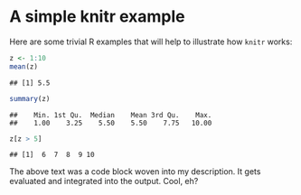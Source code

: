 # A simple knitr example

Here are some trivial R examples that will help to
illustrate how `knitr` works:


```r
z <- 1:10
mean(z)
```

```
## [1] 5.5
```

```r
summary(z)
```

```
##    Min. 1st Qu.  Median    Mean 3rd Qu.    Max. 
##    1.00    3.25    5.50    5.50    7.75   10.00
```

```r
z[z > 5]
```

```
## [1]  6  7  8  9 10
```


The above text was a code block woven into my
description. It gets evaluated and integrated into
the output. Cool, eh?

